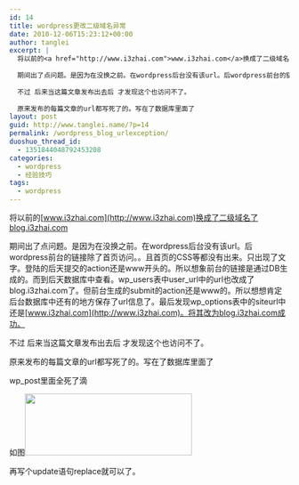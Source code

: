 ```yaml
---
id: 14
title: wordpress更改二级域名异常
date: 2010-12-06T15:23:12+00:00
author: tanglei
excerpt: |
  将以前的<a href="http://www.i3zhai.com">www.i3zhai.com</a>换成了二级域名了blog.i3zhai.com
  
  期间出了点问题。是因为在没换之前。在wordpress后台没有该url。后wordpress前台的链接除了首页访问。。且首页的CSS等都没有出来。只出现了文字。登陆的后天提交的action还是www开头的。所以想象前台的链接是通过DB生成的。而到后天数据库中查看。wp_users表中user_url中的url也改成了blog.i3zhai.com了。但前台生成的submit的action还是www的。所以想想肯定后台数据库中还有的地方保存了url信息了。最后发现wp_options表中的siteurl中还是<a href="http://www.i3zhai.com">www.i3zhai.com</a>。将其改为blog.i3zhai.com成功。
  
  不过 后来当这篇文章发布出去后 才发现这个也访问不了。
  
  原来发布的每篇文章的url都写死了的。写在了数据库里面了
layout: post
guid: http://www.tanglei.name/?p=14
permalink: /wordpress_blog_urlexception/
duoshuo_thread_id:
  - 1351844048792453208
categories:
  - wordpress
  - 经验技巧
tags:
  - wordpress
---
```

将以前的[www.i3zhai.com](http://www.i3zhai.com)换成了二级域名了blog.i3zhai.com

期间出了点问题。是因为在没换之前。在wordpress后台没有该url。后wordpress前台的链接除了首页访问。。且首页的CSS等都没有出来。只出现了文字。登陆的后天提交的action还是www开头的。所以想象前台的链接是通过DB生成的。而到后天数据库中查看。wp\_users表中user\_url中的url也改成了blog.i3zhai.com了。但前台生成的submit的action还是www的。所以想想肯定后台数据库中还有的地方保存了url信息了。最后发现wp_options表中的siteurl中还是[www.i3zhai.com](http://www.i3zhai.com)。将其改为blog.i3zhai.com成功。

不过 后来当这篇文章发布出去后 才发现这个也访问不了。

原来发布的每篇文章的url都写死了的。写在了数据库里面了

wp_post里面全死了滴

如图<a rel="attachment wp-att-18" href="http://www.tanglei.name/wordpress_blog_urlexception/temp/"><img class="alignleft size-medium wp-image-18" title="temp" src="http://www.tanglei.name/wp-content/uploads/2010/12/temp-300x111.png" alt="" width="300" height="111" /></a>

再写个update语句replace就可以了。